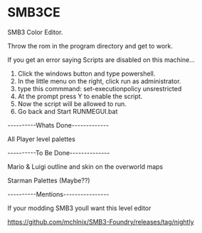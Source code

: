 # SMB3CE
SMB3 Color Editor.

Throw the rom in the program directory and get to work.


If you get an error saying 
Scripts are disabled on this machine...

1. Click the windows button and type powershell.
2. In the little menu on the right, click run as administrator.
3. type this commmand:	set-executionpolicy unsrestricted
4. At the prompt press Y to enable the script.
5. Now the script will be allowed to run.
6. Go back and Start RUNMEGUI.bat


----------Whats Done-------------

All Player level palettes


----------To Be Done--------------

Mario & Luigi outline and skin on the overworld maps

Starman Palettes (Maybe??)


----------Mentions----------------

If your modding SMB3 youll want this level editor

https://github.com/mchlnix/SMB3-Foundry/releases/tag/nightly

